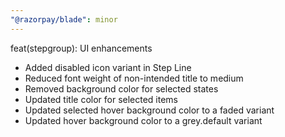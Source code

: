 ```yaml
---
"@razorpay/blade": minor
---
```


feat(stepgroup): UI enhancements
- Added disabled icon variant in Step Line
- Reduced font weight of non-intended title to medium
- Removed background color for selected states
- Updated title color for selected items
- Updated selected hover background color to a faded variant
- Updated hover background color to a grey.default variant
